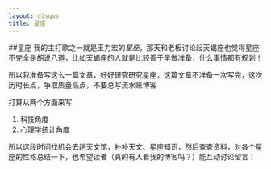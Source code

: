 ```yaml
---
layout: disqus
title: 星座
---
```


##星座
我的主打歌之一就是王力宏的*星座*，那天和老板讨论起天蝎座也觉得星座不完全是胡说八道，比如天蝎座的人就是比较善于早做准备，什么事情都有规划！  

所以我准备写这么一篇文章，好好研究研究星座，这篇文章不准备一次写完，这次历时长点，争取质量高点，不要总写流水账博客

打算从两个方面来写  
1. 科技角度  
2. 心理学统计角度  

所以这段时间找机会去趟天文馆，补补天文、星座知识，然后查查资料，对各个星座的性格总结一下，也希望读者（真的有人看我的博客吗？）能互动讨论留言！